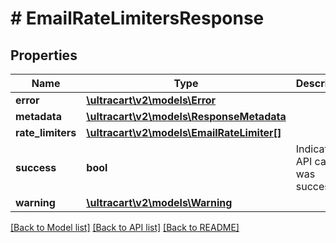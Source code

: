 # # EmailRateLimitersResponse

## Properties

Name | Type | Description | Notes
------------ | ------------- | ------------- | -------------
**error** | [**\ultracart\v2\models\Error**](Error.md) |  | [optional]
**metadata** | [**\ultracart\v2\models\ResponseMetadata**](ResponseMetadata.md) |  | [optional]
**rate_limiters** | [**\ultracart\v2\models\EmailRateLimiter[]**](EmailRateLimiter.md) |  | [optional]
**success** | **bool** | Indicates if API call was successful | [optional]
**warning** | [**\ultracart\v2\models\Warning**](Warning.md) |  | [optional]

[[Back to Model list]](../../README.md#models) [[Back to API list]](../../README.md#endpoints) [[Back to README]](../../README.md)

